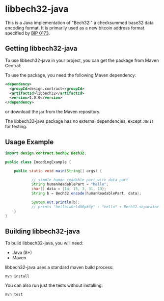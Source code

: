 # libbech32-java

This is a Java implementation of "Bech32:" a checksummed base32 data
encoding format. It is primarily used as a new bitcoin address format
specified by [BIP 0173](https://github.com/bitcoin/bips/blob/master/bip-0173.mediawiki). 

## Getting libbech32-java

To use libbech32-java in your project, you can get
the package from Maven Central:

To use the package, you need the following Maven dependency:

```xml
<dependency>
  <groupId>design.contract</groupId>
  <artifactId>libbech32</artifactId>
  <version>1.0.0</version>
</dependency>
```

or download the jar from the Maven repository.

The libbech32-java package has no external dependencies, except `JUnit` for testing.

## Usage Example

```java
import design.contract.bech32.Bech32;

public class EncodingExample {

    public static void main(String[] args) {

            // simple human readable part with data part
            String humanReadablePart = "hello";
            char[] data = {14, 15, 3, 31, 13};
            String b = Bech32.encode(humanReadablePart, data);

            System.out.println(b);
            // prints "hello1w0rld80pk3y" : "hello" + Bech32.separator + encoded data + 6 char checksum
    }
}
```

## Building libbech32-java

To build libbech32-java, you will need:

* Java (8+)
* Maven

libbech32-java uses a standard maven build process:

```console
mvn install
```

You can also run just the tests without installing:

```console
mvn test
```


